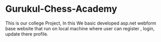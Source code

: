 # Gurukul-Chess-Academy
This is our college Project, In this We basic developed asp.net webform base website that run on local machine where user can register , login, update there profile.
